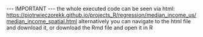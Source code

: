 --- IMPORTANT --- the whole executed code can be seen via html: https://piotrwieczorekk.github.io/projects_R/regression/median_income_us/median_income_spatial.html alternatively you can navigate to the html file and download it, or download the Rmd file and open it in R
